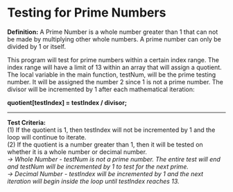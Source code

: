 <h1>Testing for Prime Numbers</h1>

<b>Definition:</b> A Prime Number is a whole number greater than 1 that can not be made
by multiplying other whole numbers. A prime number can only be divided by 1 or itself. 


This program will test for prime numbers within a certain index range.
The index range will have a limit of 13 within an array that will assign a quotient.
The local variable in the main function, testNum, will be the prime testing number. It will be assigned the number 2 since 1 is not a prime number.
The divisor will be incremented by 1 after each mathematical iteration:

<b>quotient[testIndex] = testIndex / divisor;</b>

<hr>

<b>Test Criteria:</b><br/>
(1) If the quotient is 1, then testIndex will not be incremented by 1 and the loop will continue to iterate.<br/>
(2) If the quotient is a number greater than 1, then it will be tested on whether it is a whole number or decimal number.<br/>
           <i> -> Whole Number - testNum is not a prime number. The entire test will end and testNum will be incremented by 1
                              to test for the next prime.</i><br/>
           <i> -> Decimal Number - testIndex will be incremented by 1 and the next iteration will begin inside the loop until
                                testIndex reaches 13.</i>




